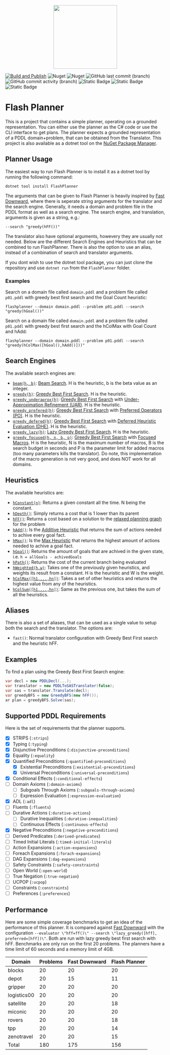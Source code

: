 
<p align="center">
    <img src="https://github.com/kris701/FlashPlanner/assets/22596587/d3f387a6-e0b5-4118-9801-c125a4e64100" width="200" height="200" />
</p>

[![Build and Publish](https://github.com/kris701/FlashPlanner/actions/workflows/dotnet-desktop.yml/badge.svg)](https://github.com/kris701/FlashPlanner/actions/workflows/dotnet-desktop.yml)
![Nuget](https://img.shields.io/nuget/v/FlashPlanner)
![Nuget](https://img.shields.io/nuget/dt/FlashPlanner)
![GitHub last commit (branch)](https://img.shields.io/github/last-commit/kris701/FlashPlanner/main)
![GitHub commit activity (branch)](https://img.shields.io/github/commit-activity/m/kris701/FlashPlanner)
![Static Badge](https://img.shields.io/badge/Platform-Windows-blue)
![Static Badge](https://img.shields.io/badge/Platform-Linux-blue)
![Static Badge](https://img.shields.io/badge/Framework-dotnet--8.0-green)

# Flash Planner

This is a project that contains a simple planner, operating on a grounded representation.
You can either use the planner as the C# code or use the CLI interface to get plans.
The planner expects a grounded representation of a PDDL domain+problem, that can be obtained from the Translator.
This project is also available as a dotnet tool on the [NuGet Package Manager](https://www.nuget.org/packages/FlashPlanner).

## Planner Usage

The easiest way to run Flash Planner is to install it as a dotnet tool by running the following command:
```
dotnet tool install FlashPlanner
```
The arguments that can be given to Flash Planner is heavily inspired by [Fast Downward](https://github.com/aibasel/downward), where there is seperate string arguments for the translator and the search engine.
Generally, it needs a domain and problem file in the PDDL format as well as a search engine.
The search engine, and translation, arguments is given as a string, e.g.:
```
--search "greedy(hFF())"
```
The translator also have optional arguments, howevery they are usually not needed.
Below are the different Search Engines and Heuristics that can be combined to run FlashPlanner.
There is also the option to use an alias, instead of a combination of search and translator arguments.

If you dont wish to use the dotnet tool package, you can just clone the repository and use `dotnet run` from the `FlashPlanner` folder.

### Examples
Search on a domain file called `domain.pddl` and a problem file called `p01.pddl` with greedy best first search and the Goal Count heuristic:
```
flashplanner --domain domain.pddl --problem p01.pddl --search "greedy(hGoal())"
```

Search on a domain file called `domain.pddl` and a problem file called `p01.pddl` with greedy best first search and the hColMax with Goal Count and hAdd:
```
flashplanner --domain domain.pddl --problem p01.pddl --search "greedy(hColMax([hGoal(),hAdd()]))"
```

## Search Engines

The available search engines are:
* [`beam(h, b)`](FlashPlanner.Core/Search/BeamS.cs): [Beam Search](https://en.wikipedia.org/wiki/Beam_search). H is the heuristic, b is the beta value as an integer.
* [`greedy(h)`](FlashPlanner.Core/Search/GreedyBFS.cs): [Greedy Best First Search](https://en.wikipedia.org/wiki/Best-first_search). H is the heuristic.
* [`greedy_underaprox(h)`](FlashPlanner.Core/Search/GreedyBFSUAR.cs): [Greedy Best First Search](https://en.wikipedia.org/wiki/Best-first_search) with [Under-Approximation Refinement (UAR)](https://ojs.aaai.org/index.php/ICAPS/article/view/13678). H is the heuristic.
* [`greedy_prefered(h)`](FlashPlanner.Core/Search/GreedyBFSPO.cs): [Greedy Best First Search](https://en.wikipedia.org/wiki/Best-first_search) with [Preferred Operators (PO)](https://ai.dmi.unibas.ch/papers/helmert-jair06.pdf). H is the heuristic.
* [`greedy_defered(h)`](FlashPlanner.Core/Search/GreedyBFSDHE.cs): [Greedy Best First Search](https://en.wikipedia.org/wiki/Best-first_search) with [Deferred Heuristic Evaluation (DHE)](https://ai.dmi.unibas.ch/papers/helmert-jair06.pdf). H is the heuristic.
* [`greedy_lazy(h)`](FlashPlanner.Core/Search/GreedyBFSLazy.cs): [Lazy Greedy Best First Search](https://www.fast-downward.org/Doc/SearchAlgorithm#Lazy_best-first_search). H is the heuristic.
* [`greedy_focused(h, n, b, p)`](FlashPlanner.Core/Search/GreedyBFSFocused.cs): [Greedy Best First Search](https://en.wikipedia.org/wiki/Best-first_search) with [Focused Macros](https://arxiv.org/abs/2004.13242). 
H is the heuristic, N is the maximum number of macros, B is the search budget in seconds and P is the parameter limit for added macros (too many parameters kills the translator).
Do note, this implementation of the macro generation is not very good, and does NOT work for all domains.

## Heuristics

The available heuristics are:
* [`hConstant(n)`](FlashPlanner.Core/Heuristics/hConstant.cs): Returns a given constant all the time. N being the constant.
* [`hDepth()`](FlashPlanner.Core/Heuristics/hDepth.cs): Simply returns a cost that is 1 lower than its parent
* [`hFF()`](FlashPlanner.Core/Heuristics/hFF.cs): Returns a cost based on a solution to the [relaxed planning graph](https://www.youtube.com/watch?app=desktop&v=7XH60fuMlIM) for the problem
* [`hAdd()`](FlashPlanner.Core/Heuristics/hAdd.cs): Is the [Additive Heuristic](https://www.cs.toronto.edu/~sheila/2542/s14/A1/bonetgeffner-heusearch-aij01.pdf) that returns the sum of actions needed to achive every goal fact.
* [`hMax()`](FlashPlanner.Core/Heuristics/hMax.cs): Is the [Max Heuristic](https://www.cs.toronto.edu/~sheila/2542/s14/A1/bonetgeffner-heusearch-aij01.pdf) that returns the highest amount of actions needed to achive a goal fact.
* [`hGoal()`](FlashPlanner.Core/Heuristics/hGoal.cs): Returns the amount of goals that are achived in the given state, i.e. `h = allGoals - achivedGoals`
* [`hPath()`](FlashPlanner.Core/Heuristics/hPath.cs): Returns the cost of the current branch being evaluated
* [`hWeighted(h,w)`](FlashPlanner.Core/Heuristics/hWeighted.cs): Takes one of the previously given heuristics, and weights its result from a constant. H is the heuristic and W is the weight.
* [`hColMax([h1,...,hn])`](FlashPlanner.Core/HeuristicsCollections/hColMax.cs): Takes a set of other heuristics and returns the highest value from any of the heuristics.
* [`hColSum([h1,...,hn])`](FlashPlanner.Core/HeuristicsCollections/hColSum.cs): Same as the previous one, but takes the sum of all the heuristics.

## Aliases

There is also a set of aliases, that can be used as a single value to setup both the search and the translator.
The options are:
* `fast()`: Normal translator configuration with Greedy Best First search and the heuristic hFF.

## Examples
To find a plan using the Greedy Best First Search engine:
```csharp
var decl = new PDDLDecl(...);
var translator = new PDDLToSASTranslator(false);
var sas = translator.Translate(decl);
var greedyBFS = new GreedyBFS(new hFF());
ar plan = greedyBFS.Solve(sas);
```

## Supported PDDL Requirements
Here is the set of requirements that the planner supports.

- [x] STRIPS (`:strips`)
- [x] Typing (`:typing`)
- [X] Disjunctive Preconditions (`:disjunctive-preconditions`)
- [X] Equality (`:equality`)
- [x] Quantified Preconditions (`:quantified-preconditions`)
    - [x] Existential Preconditions (`:existential-preconditions`)
    - [x] Universal Preconditions (`:universal-preconditions`)
- [X] Conditional Effects (`:conditional-effects`)
- [ ] Domain Axioms (`:domain-axioms`)
    - [ ] Subgoals Through Axioms (`:subgoals-through-axioms`)
    - [ ] Expression Evaluation (`:expression-evaluation`)
- [X] ADL (`:adl`)
- [ ] Fluents (`:fluents`)
- [ ] Durative Actions (`:durative-actions`)
    - [ ] Durative Inequalities (`:durative-inequalities`)
    - [ ] Continuous Effects (`:continuous-effects`)
- [X] Negative Preconditions (`:negative-preconditions`)
- [ ] Derived Predicates (`:derived-predicates`)
- [ ] Timed Initial Literals (`:timed-initial-literals`)
- [ ] Action Expansions (`:action-expansions`)
- [ ] Foreach Expansions (`:forach-expansions`)
- [ ] DAG Expansions (`:dag-expansions`)
- [ ] Safety Constraints (`:safety-constraints`)
- [ ] Open World (`:open-world`)
- [ ] True Negation (`:true-negation`)
- [ ] UCPOP (`:ucpop`)
- [ ] Constraints (`:constraints`)
- [ ] Preferences (`:preferences`)

## Performance
Here are some simple coverage benchmarks to get an idea of the performance of this planner.
It is compared against [Fast Downward](https://github.com/aibasel/downward) with the configuration `--evaluator \"hff=ff()\" --search \"lazy_greedy([hff], preferred=[hff])\"`.
Both are run with lazy greedy best first search with hFF.
Benchmarks are only run on the first 20 problems.
The planners have a time limit of 60 seconds and a memory limit of 4GB.

<!-- This section is auto generated. -->
| Domain | Problems | Fast Downward | Flash Planner |
| - | - | - | - |
| blocks | 20 | 20 | 20 |
| depot | 20 | 15 | 11 |
| gripper | 20 | 20 | 20 |
| logistics00 | 20 | 20 | 20 |
| satellite | 20 | 20 | 18 |
| miconic | 20 | 20 | 20 |
| rovers | 20 | 20 | 18 |
| tpp | 20 | 20 | 14 |
| zenotravel | 20 | 20 | 15 |
| Total | 180 | 175 | 156 |
